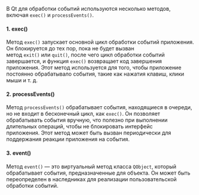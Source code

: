 В Qt для обработки событий используются несколько методов, включая `exec()` и `processEvents()`.

#### 1. **exec()**

Метод `exec()` запускает основной цикл обработки событий приложения. Он блокируется до тех пор, пока не будет вызван метод `exit()` или `quit()`, после чего цикл обработки событий завершается, и функция `exec()` возвращает код завершения приложения. Этот метод используется для того, чтобы приложение постоянно обрабатывало события, такие как нажатия клавиш, клики мыши и т. д.
#### 2. **processEvents()**

Метод `processEvents()` обрабатывает события, находящиеся в очереди, но не входит в бесконечный цикл, как `exec()`. Он позволяет обрабатывать события вручную, что полезно при выполнении длительных операций, чтобы не блокировать интерфейс приложения. Этот метод может быть вызван периодически для поддержания реакции приложения на события.
#### 3. **event()**

Метод `event()` — это виртуальный метод класса `QObject`, который обрабатывает события, предназначенные для объекта. Он может быть переопределен в наследниках для реализации пользовательской обработки событий.